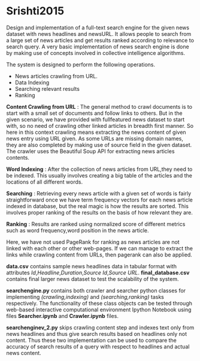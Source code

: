 # Srishti2015
Design and implementation of a full-text search engine for the given news dataset with news headlines and newsURL.
It allows people to search from a large set of news articles and get results ranked according to relevance to search query.
A very basic implementation of news search engine is done by making use of concepts involved in collective intelligence algorithms.

The system is designed to perform the following operations. 
- News articles crawling from URL. 
- Data Indexing 
- Searching relevant results
- Ranking

**Content Crawling from URL** : The general method to crawl documents is to start with a small set of documents 
and follow links to others. But in the given scenario, we have provided with full­featured news 
dataset to start with, so no need of crawling other linked articles in breadth first manner. So here in this context crawling  means extracting the news content of given news entry using URL given. As some URLs are 
missing domain names, they are also completed by making use of source field in the given dataset. The crawler uses the Beautiful Soup API for extracting news articles contents. 
 
**Word Indexing** : After the collection of news articles from URL,they need to be indexed. This usually involves 
creating a big table of the articles and the locations of all different words. 
 
**Searching** : Retrieving every news article with a given set of words is fairly straightforward 
once we have term frequency vectors for each news article indexed in database, but the real magic is how the results are sorted. This involves proper ranking of the results on the basis of how relevant they are. 
 
**Ranking** : Results are ranked using normalized score of different metrics such as word frequency,word position in the news article. 

Here, we have not used PageRank for ranking as news articles are not linked with each other or other web-pages. If we can manage to extract the links while crawling content from URLs, then pagerank can also be applied.

**data.csv** contains sample news headlines data in tabular format with attributes *Id*,*Headline*,*Duration*,*Source Id*,*Source URL*.
**final_database.csv** contains final larger news dataset to test the scalability of the system.

**searchengine.py** contains both crawler and searcher python classes for implementing *(crawling,indexing)* and *(searching,ranking)* tasks respectively. The functionality of these class objects can be tested through web-based interactive computational environment Ipython Notebook using files **Searcher.ipynb** and **Crawler.ipynb** files.

**searchenginev_2.py** skips crawling content step and indexes text only from news headlines and thus give search results based on headlines only not content. Thus these two implementation can be used to compare the accuracy of search results of a query with respect to headlines and actual news content.


